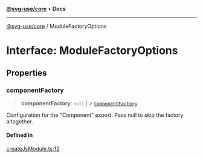 [**@svg-use/core**](../README.md) • **Docs**

---

[@svg-use/core](../README.md) / ModuleFactoryOptions

# Interface: ModuleFactoryOptions

## Properties

### componentFactory

> **componentFactory**: `null` \| >
> [`ComponentFactory`](../type-aliases/ComponentFactory.md)

Configuration for the "Component" export. Pass null to skip the factory
altogether.

#### Defined in

[createJsModule.ts:12](https://github.com/fpapado/svg-use/blob/31bdbf817fed6f833319eb6d8ff0a7093c11f6f2/packages/core/src/createJsModule.ts#L12)
